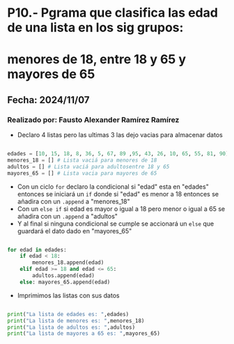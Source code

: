 # P10.- Pgrama que clasifica las edad de una lista en los sig grupos:
# menores de 18, entre 18 y 65 y mayores de 65
## Fecha: 2024/11/07
### Realizado por: Fausto Alexander Ramírez Ramírez

- Declaro 4 listas pero las ultimas 3 las dejo vacias para almacenar datos
``` python

edades = [10, 15, 18, 8, 36, 5, 67, 89 ,95, 43, 26, 10, 65, 55, 81, 90]
menores_18 = [] # Lista vaciá para menores de 18
adultos = [] # Lista vaciá para adultosentre 18 y 65
mayores_65 = [] # Lista vacia para mayores de 65
```
- Con un ciclo `for` declaro la condicional si "edad" esta en "edades" entonces se iniciará un `if` donde si "edad" es menor a 18  entonces se añadira con un `.append` a "menores_18"
- Con un `else if` si edad es mayor o igual a 18 pero menor o igual a 65 se añadira con un `.append` a "adultos"
- Y al final si ninguna condicional se cumple se accionará un `else` que guardará el dato dado en "mayores_65"
``` python

for edad in edades:
    if edad < 18:
        menores_18.append(edad)
    elif edad >= 18 and edad <= 65:
        adultos.append(edad)
    else: mayores_65.append(edad)
```
- Imprimimos las listas con sus datos
``` python

print("La lista de edades es: ",edades)
print("La lista de menores es: ",menores_18)
print("La lista de adultos es: ",adultos)
print("La lista de mayores a 65 es: ",mayores_65)
